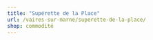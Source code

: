 ```yaml
---
title: "Supérette de la Place"
url: /vaires-sur-marne/superette-de-la-place/
shop: commodité
---
```

